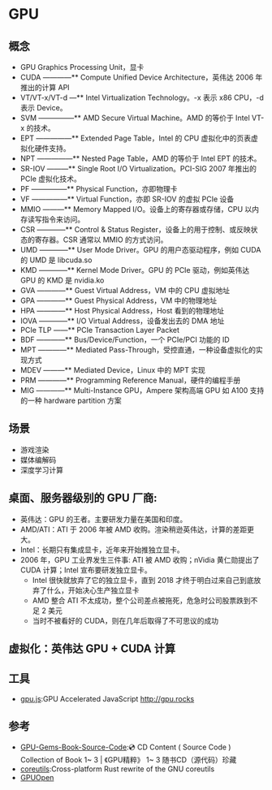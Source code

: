 # GPU


## 概念

* GPU  Graphics Processing Unit，显卡
* CUDA ————** Compute Unified Device Architecture，英伟达 2006 年推出的计算 API
* VT/VT-x/VT-d —** Intel Virtualization Technology。-x 表示 x86 CPU，-d 表示 Device。
* SVM —————** AMD Secure Virtual Machine。AMD 的等价于 Intel VT-x 的技术。
* EPT —————** Extended Page Table，Intel 的 CPU 虚拟化中的页表虚拟化硬件支持。
* NPT —————** Nested Page Table，AMD 的等价于 Intel EPT 的技术。
* SR-IOV ———** Single Root I/O Virtualization。PCI-SIG 2007 年推出的 PCIe 虚拟化技术。
* PF —————** Physical Function，亦即物理卡
* VF —————** Virtual Function，亦即 SR-IOV 的虚拟 PCIe 设备
* MMIO ———** Memory Mapped I/O。设备上的寄存器或存储，CPU 以内存读写指令来访问。
* CSR ————** Control & Status Register，设备上的用于控制、或反映状态的寄存器。CSR 通常以 MMIO 的方式访问。
* UMD ————** User Mode Driver。GPU 的用户态驱动程序，例如 CUDA 的 UMD 是 libcuda.so
* KMD ————** Kernel Mode Driver。GPU 的 PCIe 驱动，例如英伟达 GPU 的 KMD 是 nvidia.ko
* GVA ————** Guest Virtual Address，VM 中的 CPU 虚拟地址
* GPA ————** Guest Physical Address，VM 中的物理地址
* HPA ————** Host Physical Address，Host 看到的物理地址
* IOVA ————** I/O Virtual Address，设备发出去的 DMA 地址
* PCIe TLP ——** PCIe Transaction Layer Packet
* BDF ————** Bus/Device/Function，一个 PCIe/PCI 功能的 ID
* MPT ————** Mediated Pass-Through，受控直通，一种设备虚拟化的实现方式
* MDEV ———** Mediated Device，Linux 中的 MPT 实现
* PRM ————** Programming Reference Manual，硬件的编程手册
* MIG ————** Multi-Instance GPU，Ampere 架构高端 GPU 如 A100 支持的一种 hardware partition 方案

## 场景

* 游戏渲染
* 媒体编解码
* 深度学习计算

## 桌面、服务器级别的 GPU 厂商:

* 英伟达：GPU 的王者。主要研发力量在美国和印度。
* AMD/ATI：ATI 于 2006 年被 AMD 收购。渲染稍逊英伟达，计算的差距更大。
* Intel：长期只有集成显卡，近年来开始推独立显卡。
* 2006 年，GPU 工业界发生三件事: ATI 被 AMD 收购；nVidia 黄仁勋提出了 CUDA 计算；Intel 宣布要研发独立显卡。
	* Intel 很快就放弃了它的独立显卡，直到 2018 才终于明白过来自己到底放弃了什么，开始决心生产独立显卡
	* AMD 整合 ATI 不太成功，整个公司差点被拖死，危急时公司股票跌到不足 2 美元
	* 当时不被看好的 CUDA，则在几年后取得了不可思议的成功

## 虚拟化：英伟达 GPU + CUDA 计算
## 工具

* [gpu.js](https://github.com/gpujs/gpu.js):GPU Accelerated JavaScript <http://gpu.rocks>

## 参考

* [GPU-Gems-Book-Source-Code](https://github.com/QianMo/GPU-Gems-Book-Source-Code):💿 CD Content ( Source Code ) Collection of Book <GPU Gems > 1~ 3 | 《GPU精粹》 1~ 3 随书CD（源代码）珍藏
* [coreutils](https://github.com/uutils/coreutils):Cross-platform Rust rewrite of the GNU coreutils
* [GPUOpen](https://gpuopen.com/)

